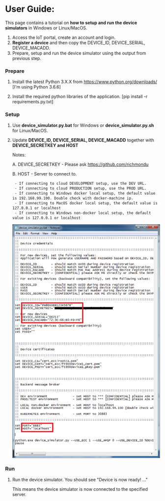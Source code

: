 # User Guide:

This page contains a tutorial on <b>how to setup and run the device simulators</b> in Windows or Linux/MacOS. 

1. Access the IoT portal, create an account and login.
2. <b>Register a device</b> and then copy the DEVICE_ID, DEVICE_SERIAL, DEVICE_MACADD.
3. Prepare, setup and run the device simulator using the output from previous step.


### Prepare

1. Install the latest Python 3.X.X from https://www.python.org/downloads/ [I'm using Python 3.6.6]

2. Install the required python libraries of the application. [pip install -r requirements.py.txt]


### Setup

1. Use <b>device_simulator.py.bat</b> for Windows or <b>device_simulator.py.sh</b> for Linux/MacOS.

2. Update <b>DEVICE_ID, DEVICE_SERIAL, DEVICE_MACADD</b> together with <b>DEVICE_SECRETKEY and HOST</b>

	Notes:

	A. DEVICE_SECRETKEY - Please ask https://github.com/richmondu

	B. HOST - Server to connect to.

		- If connecting to cloud DEVELOPMENT setup, use the DEV URL.
		- If connecting to cloud PRODUCTION setup, use the PROD URL.
		- If connecting to Windows docker local setup, the default value is 192.168.99.100. Double check with docker-machine ip.
		- If connecting to MacOS docker local setup, the default value is 127.0.0.1 or localhost
		- If connecting to Windows non-docker local setup, the default value is 127.0.0.1 or localhost

	<img src="../_images/device_simulator_py.png" width="600"/>


### Run

1. Run the device simulator. You should see "Device is now ready! ..."

	This means the device simulator is now connected to the specified server.
